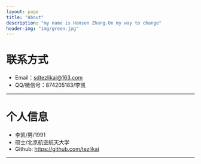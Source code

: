 ```yaml
---
layout: page
title: "About"
description: "my name is Hanson Zhang.On my way to change"
header-img: "img/green.jpg"
---
```





# 联系方式

*   Email：sdtezlikai@163.com
*   QQ/微信号：874205183/李凯

* * *

# 个人信息

*   李凯/男/1991
*   硕士/北京航空航天大学
*   Github: <https://github.com/tezlikai>

* * *
